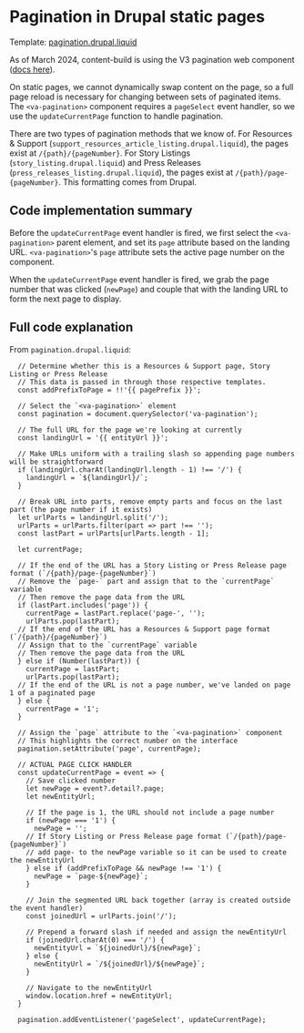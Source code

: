 # Pagination in Drupal static pages

Template: [pagination.drupal.liquid](https://github.com/department-of-veterans-affairs/content-build/blob/main/src/site/includes/pagination.drupal.liquid)

As of March 2024, content-build is using the V3 pagination web component ([docs here](https://design.va.gov/components/pagination)).

On static pages, we cannot dynamically swap content on the page, so a full page reload is necessary for changing between sets of paginated items. The `<va-pagination>` component requires a `pageSelect` event handler, so we use the `updateCurrentPage` function to handle pagination. 

There are two types of pagination methods that we know of. For Resources & Support (`support_resources_article_listing.drupal.liquid`), the pages exist at `/{path}/{pageNumber}`. For Story Listings (`story_listing.drupal.liquid`) and Press Releases (`press_releases_listing.drupal.liquid`), the pages exist at `/{path}/page-{pageNumber}`. This formatting comes from Drupal.

## Code implementation summary

Before the `updateCurrentPage` event handler is fired, we first select the `<va-pagination>` parent element, and set its `page` attribute based on the landing URL. `<va-pagination>`'s `page` attribute sets the active page number on the component.

When the `updateCurrentPage` event handler is fired, we grab the page number that was clicked (`newPage`) and couple that with the landing URL to form the next page to display.

## Full code explanation

From `pagination.drupal.liquid`:

```
  // Determine whether this is a Resources & Support page, Story Listing or Press Release
  // This data is passed in through those respective templates.
  const addPrefixToPage = !!'{{ pagePrefix }}';

  // Select the `<va-pagination>` element
  const pagination = document.querySelector('va-pagination');

  // The full URL for the page we're looking at currently
  const landingUrl = '{{ entityUrl }}';

  // Make URLs uniform with a trailing slash so appending page numbers will be straightforward
  if (landingUrl.charAt(landingUrl.length - 1) !== '/') {
    landingUrl = `${landingUrl}/`;
  }

  // Break URL into parts, remove empty parts and focus on the last part (the page number if it exists)
  let urlParts = landingUrl.split('/');
  urlParts = urlParts.filter(part => part !== '');
  const lastPart = urlParts[urlParts.length - 1];

  let currentPage;

  // If the end of the URL has a Story Listing or Press Release page format (`/{path}/page-{pageNumber}`)
  // Remove the `page-` part and assign that to the `currentPage` variable
  // Then remove the page data from the URL
  if (lastPart.includes('page')) {
    currentPage = lastPart.replace('page-', '');
    urlParts.pop(lastPart);
  // If the end of the URL has a Resources & Support page format (`/{path}/{pageNumber}`)
  // Assign that to the `currentPage` variable
  // Then remove the page data from the URL
  } else if (Number(lastPart)) {
    currentPage = lastPart;
    urlParts.pop(lastPart);
  // If the end of the URL is not a page number, we've landed on page 1 of a paginated page
  } else {
    currentPage = '1';
  }

  // Assign the `page` attribute to the `<va-pagination>` component
  // This highlights the correct number on the interface
  pagination.setAttribute('page', currentPage);

  // ACTUAL PAGE CLICK HANDLER
  const updateCurrentPage = event => { 
    // Save clicked number
    let newPage = event?.detail?.page;
    let newEntityUrl;

    // If the page is 1, the URL should not include a page number
    if (newPage === '1') {
      newPage = '';
    // If Story Listing or Press Release page format (`/{path}/page-{pageNumber}`)
    // add page- to the newPage variable so it can be used to create the newEntityUrl
    } else if (addPrefixToPage && newPage !== '1') {
      newPage = `page-${newPage}`;
    }

    // Join the segmented URL back together (array is created outside the event handler)
    const joinedUrl = urlParts.join('/');

    // Prepend a forward slash if needed and assign the newEntityUrl
    if (joinedUrl.charAt(0) === '/') {
      newEntityUrl = `${joinedUrl}/${newPage}`;
    } else {
      newEntityUrl = `/${joinedUrl}/${newPage}`;
    }

    // Navigate to the newEntityUrl
    window.location.href = newEntityUrl;
  }

  pagination.addEventListener('pageSelect', updateCurrentPage);
```


